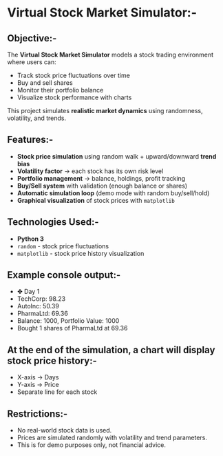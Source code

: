 # Virtual Stock Market Simulator:-

## Objective:-
The **Virtual Stock Market Simulator** models a stock trading environment where users can:
- Track stock price fluctuations over time
- Buy and sell shares
- Monitor their portfolio balance
- Visualize stock performance with charts

This project simulates **realistic market dynamics** using randomness, volatility, and trends.


## Features:-
- **Stock price simulation** using random walk + upward/downward **trend bias**
- **Volatility factor** → each stock has its own risk level
- **Portfolio management** → balance, holdings, profit tracking
- **Buy/Sell system** with validation (enough balance or shares)
- **Automatic simulation loop** (demo mode with random buy/sell/hold)
- **Graphical visualization** of stock prices with `matplotlib`


## Technologies Used:-
- **Python 3**
- `random` - stock price fluctuations  
- `matplotlib` - stock price history visualization  


## Example console output:-
- ✤ Day 1
- TechCorp: 98.23
- AutoInc: 50.39
- PharmaLtd: 69.36
- Balance: 1000, Portfolio Value: 1000
- Bought 1 shares of PharmaLtd at 69.36


## At the end of the simulation, a chart will display stock price history:-
- X-axis -> Days
- Y-axis -> Price
- Separate line for each stock


## Restrictions:-
- No real-world stock data is used.
- Prices are simulated randomly with volatility and trend parameters.
- This is for demo purposes only, not financial advice.
